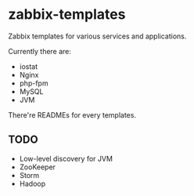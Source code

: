 zabbix-templates
================

Zabbix templates for various services and applications.

Currently there are:

* iostat
* Nginx
* php-fpm
* MySQL
* JVM

There're READMEs for every templates. 

## TODO

* Low-level discovery for JVM
* ZooKeeper
* Storm
* Hadoop
